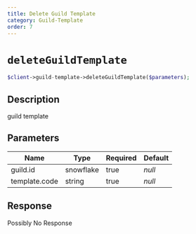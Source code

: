 ```yaml
---
title: Delete Guild Template
category: Guild-Template
order: 7
---
```


# `deleteGuildTemplate`

```php
$client->guild-template->deleteGuildTemplate($parameters);
```

## Description

guild template

## Parameters


Name | Type | Required | Default
--- | --- | --- | ---
guild.id | snowflake | true | *null*
template.code | string | true | *null*

## Response

Possibly No Response

